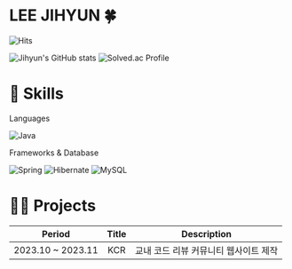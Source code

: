 # LEE JIHYUN 🍀

![Hits](https://hits.seeyoufarm.com/api/count/incr/badge.svg?url=https%3A%2F%2Fgithub.com%2FJihyun3478&count_bg=%23C9E6FF&title_bg=%2396C5FF&icon=&icon_color=%23E7E7E7&title=hits&edge_flat=false)

![Jihyun's GitHub stats](https://github-readme-stats.vercel.app/api?username=Jihyun3478&show_icons=true&theme=prussian)
![Solved.ac Profile](http://mazassumnida.wtf/api/v2/generate_badge?boj=hun3478)

# 🌱 Skills
Languages<br>

![Java](https://img.shields.io/badge/-Java-007396?style=for-the-badge&logo=&logoColor=white)

Frameworks & Database<br>

![Spring](https://img.shields.io/badge/-Spring-6DB33F?style=for-the-badge&logo=spring&logoColor=white)
![Hibernate](https://img.shields.io/badge/-Hibernate-59666C?style=for-the-badge&logo=hibernate&logoColor=white)
![MySQL](https://img.shields.io/badge/-MySQL-4479A1?style=for-the-badge&logo=mysql&logoColor=white)

<!-- Infra -->
<!-- ![Docker](https://img.shields.io/badge/-Docker-2496ED?style=for-the-badge&logo=docker&logoColor=white) -->
<!-- ![AWS](https://img.shields.io/badge/-AWS-FF9900?style=for-the-badge&logo=AmazonAWS&logoColor=white) -->
<!-- ![Kafka](https://img.shields.io/badge/-Kafka-231F20?style=for-the-badge&logo=apachekafka&logoColor=white) -->

# 👩‍💻 Projects
Period | Title | Description
:--: | :--: | :--:
2023.10 ~ 2023.11 | KCR | 교내 코드 리뷰 커뮤니티 웹사이트 제작

<!-- # 💡 Experiences -->
